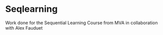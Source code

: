 # Seqlearning
Work done for the Sequential Learning Course from MVA in collaboration with Alex Fauduet
